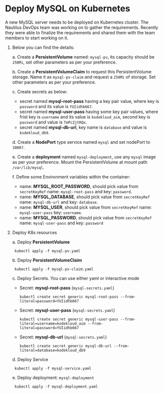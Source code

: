 # Deploy MySQL on Kubernetes

A new MySQL server needs to be deployed on Kubernetes cluster. 
The Nautilus DevOps team was working on to gather the requirements. 
Recently they were able to finalize the requirements and shared them with the team members to start working on it.

1. Below you can find the details:

    a. Create a **PersistentVolume** named: `mysql-pv`, its capacity should be `250Mi`, set other parameters as per your preference.

    b. Create a **PersistentVolumeClaim** to request this PersistentVolume storage. Name it as `mysql-pv-claim` and request a `250Mi` of storage. Set other parameters as per your preference.

    c. Create secrets as below:

      * secret named **mysql-root-pass** having a key pair value, where key is `password` and its value is `YUIidhb667`.
      * secret named **mysql-user-pass** having some key pair values, where frist key is `username` and its value is `kodekloud_aim`, second key is `password` and value is `TmPcZjtRQx`.
      * secret named **mysql-db-url**, key name is `database` and value is `kodekloud_db9`.

    d. Create a **NodePort** type service named `mysql` and set nodePort to `30007`.

    e. Create a **deployment** named `mysql-deployment`, use any `mysql` image as per your preference. Mount the PersistentVolume at mount path `/var/lib/mysql`.

    f. Define some Environment variables within the container:

      * name: **MYSQL_ROOT_PASSWORD**, should pick value from `secretKeyRef` name: `mysql-root-pass` and key: `password`.
      * name: **MYSQL_DATABASE**, should pick value from `secretKeyRef` name: `mysql-db-url` and key: `database`.
      * name: **MYSQL_USER**, should pick value from `secretKeyRef` name: `mysql-user-pass` key: `username`.
      * name: **MYSQL_PASSWORD**, should pick value from `secretKeyRef` name: `mysql-user-pass` and key: `password`

2. Deploy K8s resources
  
    a. Deploy **PersistentVolume**

        kubectl apply -f mysql-pv.yaml
    b. Deploy **PersistentVolumeClaim**

        kubectl apply -f mysql-pv-claim.yaml

    c. Deploy Secrets. You can use either yaml or interactive mode

      * Secret: **mysql-root-pass** (`mysql-secrets.yaml`)

            kubectl create secret generic mysql-root-pass --from-literal=password=YUIidhb667

      * Secret: **mysql-user-pass** (`mysql-secrets.yaml`)

            kubectl create secret generic mysql-user-pass --from-literal=username=kodekloud_aim --from-literal=password=YUIidhb667

      * Secret: **mysql-db-url** (`mysql-secrets.yaml`)

            kubectl create secret generic mysql-db-url --from-literal=database=kodekloud_db9

    d. Deploy Service

        kubectl apply -f mysql-service.yaml
    e. Deploy deployment: `mysql-deployment`
    
        kubectl apply -f mysql-deployment.yaml

